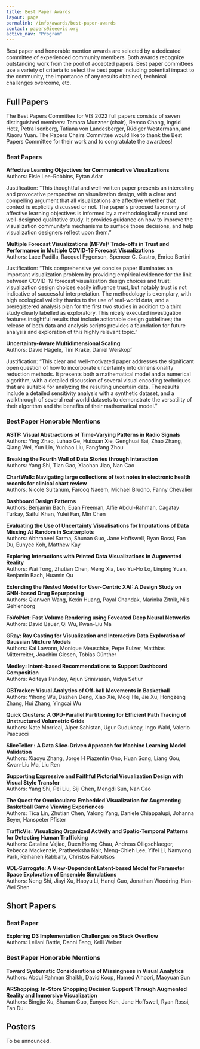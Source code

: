 ```yaml
---
title: Best Paper Awards
layout: page
permalink: /info/awards/best-paper-awards
contact: papers@ieeevis.org
active_nav: "Program"
---
```


Best paper and honorable mention awards are selected by a dedicated committee of experienced community members. Both awards recognize outstanding work from the pool of accepted papers. Best paper committees use a variety of criteria to select the best paper including potential impact to the community, the importance of any results obtained, technical challenges overcome, etc.

## Full Papers

The Best Papers Committee for VIS 2022 full papers consists of seven distinguished members: Tamara Munzner (chair), Remco Chang, Ingrid Hotz, Petra Isenberg, Tatiana von Landesberger, Rüdiger Westermann, and Xiaoru Yuan. The Papers Chairs Committee would like to thank the Best Papers Committee for their work and to congratulate the awardees!

### Best Papers

**Affective Learning Objectives for Communicative Visualizations**
<br/>
Authors: Elsie Lee-Robbins, Eytan Adar 

Justification: “This thoughtful and well-written paper presents an interesting and provocative perspective on visualization design, with a clear and compelling argument that all visualizations are affective whether that context is explicitly discussed or not. The paper's proposed taxonomy of affective learning objectives is informed by a methodologically sound and well-designed qualitative study. It provides guidance on how to improve the visualization community's mechanisms to surface those decisions, and help visualization designers reflect upon them.”

**Multiple Forecast Visualizations (MFVs): Trade-offs in Trust and Performance in Multiple COVID-19 Forecast Visualizations**
<br/>
Authors: Lace Padilla, Racquel Fygenson, Spencer C. Castro, Enrico Bertini

Justification: “This comprehensive yet concise paper illuminates an important visualization problem by providing empirical evidence for the link between COVID-19 forecast visualization design choices and trust: visualization design choices easily influence trust, but notably trust is not indicative of successful interpretation. The methodology is exemplary, with high ecological validity thanks to the use of real-world data, and a preregistered analysis plan for the first two studies in addition to a third study clearly labelled as exploratory. This nicely executed investigation features insightful results that include actionable design guidelines; the release of both data and analysis scripts provides a foundation for future analysis and exploration of this highly relevant topic.”

**Uncertainty-Aware Multidimensional Scaling**
<br/>
Authors: David Hägele, Tim Krake, Daniel Weiskopf

Justification: “This clear and well-motivated paper addresses the significant open question of how to incorporate uncertainty into dimensionality reduction methods. It presents both a mathematical model and a numerical algorithm, with a detailed discussion of several visual encoding techniques that are suitable for analyzing the resulting uncertain data. The results include a detailed sensitivity analysis with a synthetic dataset, and a walkthrough of several real-world datasets to demonstrate the versatility of their algorithm and the benefits of their mathematical model.”

### Best Paper Honorable Mentions

**ASTF: Visual Abstractions of Time-Varying Patterns in Radio Signals**
<br/>
Authors: Ying Zhao, Luhao Ge, Huixuan Xie, Genghuai Bai, Zhao Zhang, Qiang Wei, Yun Lin, Yuchao Liu, Fangfang Zhou

**Breaking the Fourth Wall of Data Stories through Interaction**
<br/>
Authors: Yang Shi, Tian Gao, Xiaohan Jiao, Nan Cao

**ChartWalk: Navigating large collections of text notes in electronic health records for clinical chart review**
<br/>
Authors: Nicole Sultanum, Farooq Naeem, Michael Brudno, Fanny Chevalier

**Dashboard Design Patterns**
<br/>
Authors: Benjamin Bach, Euan Freeman, Alfie Abdul-Rahman, Cagatay Turkay, Saiful Khan, Yulei Fan, Min Chen

**Evaluating the Use of Uncertainty Visualisations for Imputations of Data Missing At Random in Scatterplots**
<br/>
Authors: Abhraneel Sarma, Shunan Guo, Jane Hoffswell, Ryan Rossi, Fan Du, Eunyee Koh, Matthew Kay

**Exploring Interactions with Printed Data Visualizations in Augmented Reality**
<br/>
Authors: Wai Tong, Zhutian Chen, Meng Xia, Leo Yu-Ho Lo, Linping Yuan, Benjamin Bach, Huamin Qu

**Extending the Nested Model for User-Centric XAI: A Design Study on GNN-based Drug Repurposing**
<br/>
Authors: Qianwen Wang, Kexin Huang, Payal Chandak, Marinka Zitnik, Nils Gehlenborg

**FoVolNet: Fast Volume Rendering using Foveated Deep Neural Networks**
<br/>
Authors: David Bauer, Qi Wu, Kwan-Liu Ma

**GRay: Ray Casting for Visualization and Interactive Data Exploration of Gaussian Mixture Models**
<br/>
Authors: Kai Lawonn, Monique Meuschke, Pepe Eulzer, Matthias Mitterreiter, Joachim Giesen, Tobias Günther

**Medley: Intent-based Recommendations to Support Dashboard Composition**
<br/>
Authors: Aditeya Pandey, Arjun Srinivasan, Vidya Setlur

**OBTracker: Visual Analytics of Off-ball Movements in Basketball**
<br/>
Authors: Yihong Wu, Dazhen Deng, Xiao Xie, Moqi He, Jie Xu, Hongzeng Zhang, Hui Zhang, Yingcai Wu

**Quick Clusters: A GPU-Parallel Partitioning for Efficient Path Tracing of Unstructured Volumetric Grids**
<br/>
Authors: Nate Morrical, Alper Sahistan, Ugur Gudukbay, Ingo Wald, Valerio Pascucci

**SliceTeller : A Data Slice-Driven Approach for Machine Learning Model Validation**
<br/>
Authors: Xiaoyu Zhang, Jorge H Piazentin Ono, Huan Song, Liang Gou, Kwan-Liu Ma, Liu Ren

**Supporting Expressive and Faithful Pictorial Visualization Design with Visual Style Transfer**
<br/>
Authors: Yang Shi, Pei Liu, Siji Chen, Mengdi Sun, Nan Cao

**The Quest for Omnioculars: Embedded Visualization for Augmenting Basketball Game Viewing Experiences**
<br/>
Authors: Tica Lin, Zhutian Chen, Yalong Yang, Daniele Chiappalupi, Johanna Beyer, Hanspeter Pfister

**TrafficVis: Visualizing Organized Activity and Spatio-Temporal Patterns for Detecting Human Trafficking**
<br/>
Authors: Catalina Vajiac, Duen Horng Chau, Andreas Olligschlaeger, Rebecca Mackenzie, Pratheeksha Nair, Meng-Chieh Lee, Yifei Li, Namyong Park, Reihaneh Rabbany, Christos Faloutsos

**VDL-Surrogate: A View-Dependent Latent-based Model for Parameter Space Exploration of Ensemble Simulations**
<br />
Authors: Neng Shi, Jiayi Xu, Haoyu Li, Hanqi Guo, Jonathan Woodring, Han-Wei Shen


## Short Papers

### Best Paper

**Exploring D3 Implementation Challenges on Stack Overflow**
<br/>
Authors: Leilani Battle, Danni Feng, Kelli Weber

### Best Paper Honorable Mentions

**Toward Systematic Considerations of Missingness in Visual Analytics**
<br/>
Authors: Abdul Rahman Shaikh, David Koop, Hamed Alhoori, Maoyuan Sun

**ARShopping: In-Store Shopping Decision Support Through Augmented Reality and Immersive Visualization**
<br/>
Authors: Bingjie Xu, Shunan Guo, Eunyee Koh, Jane Hoffswell, Ryan Rossi, Fan Du


## Posters

To be announced.
